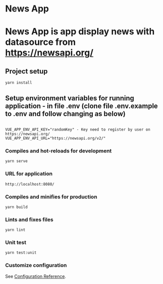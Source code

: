 # News App
# News App is app display news with datasource from  https://newsapi.org/

## Project setup
```
yarn install
```
## Setup environment variables for running application - in file .env (clone file .env.example to .env and follow changing as below)
```

VUE_APP_ENV_API_KEY="randomKey" - Key need to register by user on https://newsapi.org/
VUE_APP_ENV_API_URL="https://newsapi.org/v2/"
```

### Compiles and hot-reloads for development
```
yarn serve
```
### URL for application
```
http://localhost:8080/
```
### Compiles and minifies for production
```
yarn build
```

### Lints and fixes files
```
yarn lint
```
### Unit test
```
yarn test:unit
```
### Customize configuration
See [Configuration Reference](https://cli.vuejs.org/config/).
